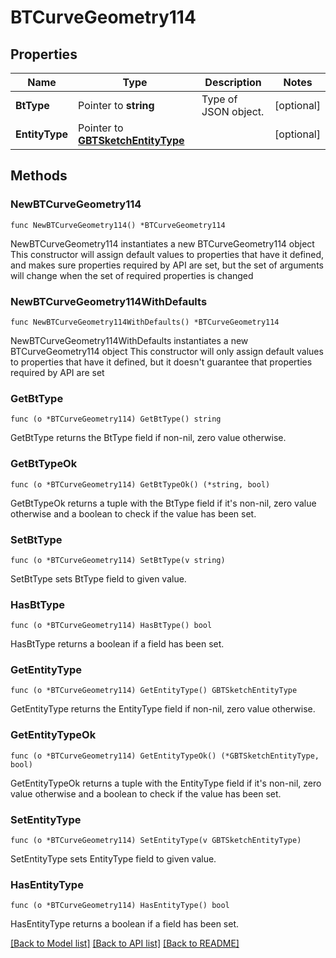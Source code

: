 # BTCurveGeometry114

## Properties

Name | Type | Description | Notes
------------ | ------------- | ------------- | -------------
**BtType** | Pointer to **string** | Type of JSON object. | [optional] 
**EntityType** | Pointer to [**GBTSketchEntityType**](GBTSketchEntityType.md) |  | [optional] 

## Methods

### NewBTCurveGeometry114

`func NewBTCurveGeometry114() *BTCurveGeometry114`

NewBTCurveGeometry114 instantiates a new BTCurveGeometry114 object
This constructor will assign default values to properties that have it defined,
and makes sure properties required by API are set, but the set of arguments
will change when the set of required properties is changed

### NewBTCurveGeometry114WithDefaults

`func NewBTCurveGeometry114WithDefaults() *BTCurveGeometry114`

NewBTCurveGeometry114WithDefaults instantiates a new BTCurveGeometry114 object
This constructor will only assign default values to properties that have it defined,
but it doesn't guarantee that properties required by API are set

### GetBtType

`func (o *BTCurveGeometry114) GetBtType() string`

GetBtType returns the BtType field if non-nil, zero value otherwise.

### GetBtTypeOk

`func (o *BTCurveGeometry114) GetBtTypeOk() (*string, bool)`

GetBtTypeOk returns a tuple with the BtType field if it's non-nil, zero value otherwise
and a boolean to check if the value has been set.

### SetBtType

`func (o *BTCurveGeometry114) SetBtType(v string)`

SetBtType sets BtType field to given value.

### HasBtType

`func (o *BTCurveGeometry114) HasBtType() bool`

HasBtType returns a boolean if a field has been set.

### GetEntityType

`func (o *BTCurveGeometry114) GetEntityType() GBTSketchEntityType`

GetEntityType returns the EntityType field if non-nil, zero value otherwise.

### GetEntityTypeOk

`func (o *BTCurveGeometry114) GetEntityTypeOk() (*GBTSketchEntityType, bool)`

GetEntityTypeOk returns a tuple with the EntityType field if it's non-nil, zero value otherwise
and a boolean to check if the value has been set.

### SetEntityType

`func (o *BTCurveGeometry114) SetEntityType(v GBTSketchEntityType)`

SetEntityType sets EntityType field to given value.

### HasEntityType

`func (o *BTCurveGeometry114) HasEntityType() bool`

HasEntityType returns a boolean if a field has been set.


[[Back to Model list]](../README.md#documentation-for-models) [[Back to API list]](../README.md#documentation-for-api-endpoints) [[Back to README]](../README.md)


